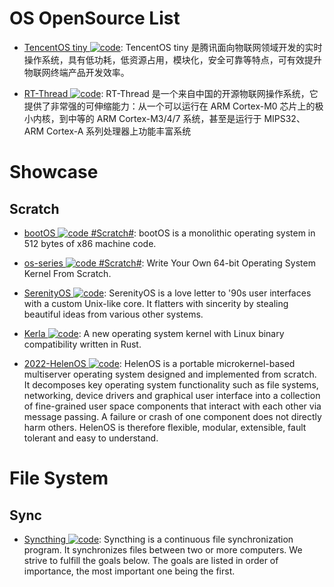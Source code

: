 # OS OpenSource List

- [TencentOS tiny ![code](https://ng-tech.icu/assets/code.svg)](https://github.com/Tencent/TencentOS-tiny): TencentOS tiny 是腾讯面向物联网领域开发的实时操作系统，具有低功耗，低资源占用，模块化，安全可靠等特点，可有效提升物联网终端产品开发效率。

- [RT-Thread ![code](https://ng-tech.icu/assets/code.svg)](https://gitee.com/rtthread/rt-thread): RT-Thread 是一个来自中国的开源物联网操作系统，它提供了非常强的可伸缩能力：从一个可以运行在 ARM Cortex-M0 芯片上的极小内核，到中等的 ARM Cortex-M3/4/7 系统，甚至是运行于 MIPS32、ARM Cortex-A 系列处理器上功能丰富系统

# Showcase

## Scratch

- [bootOS ![code](https://ng-tech.icu/assets/code.svg) #Scratch#](https://github.com/nanochess/bootOS): bootOS is a monolithic operating system in 512 bytes of x86 machine code.

- [os-series ![code](https://ng-tech.icu/assets/code.svg) #Scratch#](https://github.com/davidcallanan/os-series): Write Your Own 64-bit Operating System Kernel From Scratch.

- [SerenityOS ![code](https://ng-tech.icu/assets/code.svg)](https://github.com/SerenityOS/serenity): SerenityOS is a love letter to '90s user interfaces with a custom Unix-like core. It flatters with sincerity by stealing beautiful ideas from various other systems.

- [Kerla ![code](https://ng-tech.icu/assets/code.svg)](https://github.com/nuta/kerla): A new operating system kernel with Linux binary compatibility written in Rust.

- [2022-HelenOS ![code](https://ng-tech.icu/assets/code.svg)](https://github.com/HelenOS/helenos): HelenOS is a portable microkernel-based multiserver operating system designed and implemented from scratch. It decomposes key operating system functionality such as file systems, networking, device drivers and graphical user interface into a collection of fine-grained user space components that interact with each other via message passing. A failure or crash of one component does not directly harm others. HelenOS is therefore flexible, modular, extensible, fault tolerant and easy to understand.

# File System

## Sync

- [Syncthing ![code](https://ng-tech.icu/assets/code.svg)](https://github.com/syncthing/syncthing): Syncthing is a continuous file synchronization program. It synchronizes files between two or more computers. We strive to fulfill the goals below. The goals are listed in order of importance, the most important one being the first.
